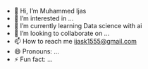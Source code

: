 - 👋 Hi, I’m Muhammed Ijas
- 👀 I’m interested in ...
- 🌱 I’m currently learning Data science with ai
- 💞️ I’m looking to collaborate on ...
- 📫 How to reach me ijask1555@gmail.com
- 😄 Pronouns: ...
- ⚡ Fun fact: ...

<!---
ijas1555/ijas1555 is a ✨ special ✨ repository because its `README.md` (this file) appears on your GitHub profile.
You can click the Preview link to take a look at your changes.
--->

